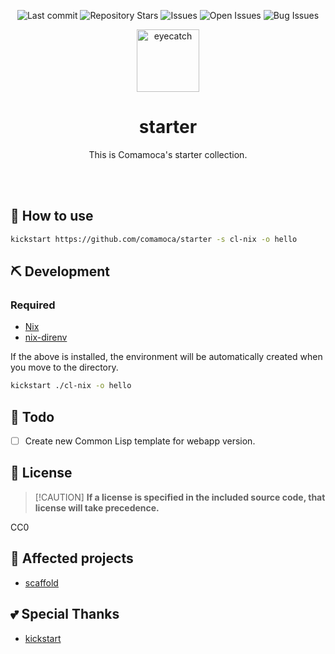 <div align="center">

![Last commit](https://img.shields.io/github/last-commit/Comamoca/starter?style=flat-square)
![Repository Stars](https://img.shields.io/github/stars/Comamoca/starter?style=flat-square)
![Issues](https://img.shields.io/github/issues/Comamoca/starter?style=flat-square)
![Open Issues](https://img.shields.io/github/issues-raw/Comamoca/starter?style=flat-square)
![Bug Issues](https://img.shields.io/github/issues/Comamoca/starter/bug?style=flat-square)

<img src="https://emoji2svg.deno.dev/api/🦊" alt="eyecatch" height="100">

# starter

This is Comamoca's starter collection.

<br>
<br>


</div>

<div align="center">

</div>

## 🚀 How to use

```sh
kickstart https://github.com/comamoca/starter -s cl-nix -o hello
```
## ⛏️   Development

### Required

- [Nix](https://nixos.org)
- [nix-direnv](https://github.com/nix-community/nix-direnv)

If the above is installed, the environment will be automatically created when you move to the directory.

```sh
kickstart ./cl-nix -o hello
```

## 📝 Todo

- [ ] Create new Common Lisp template for webapp version.

## 📜 License

> [!CAUTION] **If a license is specified in the included source code, that
> license will take precedence.**

CC0

## 👏 Affected projects

- [scaffold](https://github.com/comamoca/scaffold)

## 💕 Special Thanks

- [kickstart](https://github.com/Keats/kickstart)
